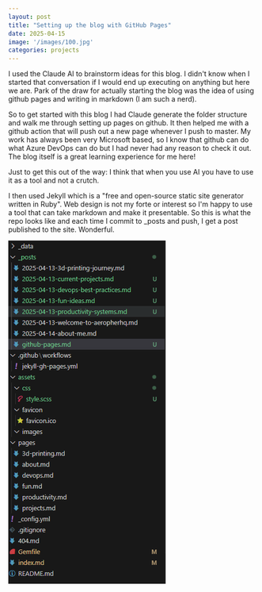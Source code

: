 ```yaml
---
layout: post
title: "Setting up the blog with GitHub Pages"
date: 2025-04-15
image: '/images/100.jpg'
categories: projects
---
```


I used the Claude AI to brainstorm ideas for this blog. I didn't know when I started that conversation if I would end up executing on anything but here we are. Park of the draw for actually starting the blog was the idea of using github pages and writing in markdown (I am such a nerd).

So to get started with this blog I had Claude generate the folder structure and walk me through setting up pages on github. It then helped me with a github action that will push out a new page whenever I push to master. My work has always been very Microsoft based, so I know that github can do what Azure DevOps can do but I had never had any reason to check it out. The blog itself is a great learning experience for me here!

Just to get this out of the way: I think that when you use AI you have to use it as a tool and not a crutch.

I then used Jekyll which is a "free and open-source static site generator written in Ruby". Web design is not my forte or interest so I'm happy to use a tool that can take markdown and make it presentable. So this is what the repo looks like and each time I commit to _posts and push, I get a post published to the site. Wonderful.

![alt text](..\assets\images\image.png)